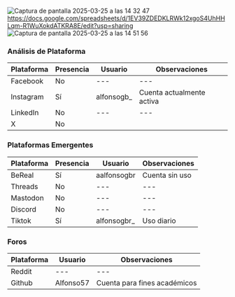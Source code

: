 ![Captura de pantalla 2025-03-25 a las 14 32 47](https://github.com/user-attachments/assets/01a5b82c-f1f6-416b-b78e-57751dd736da)
https://docs.google.com/spreadsheets/d/1EV39ZDEDKLRWk12xgoS4UhHHLqm-R1WuXokdATKRA8E/edit?usp=sharing
![Captura de pantalla 2025-03-25 a las 14 51 56](https://github.com/user-attachments/assets/d6c7e388-4d57-4343-b1f9-bc19d3ef4bc9)


### Análisis de Plataforma 

| Plataforma | Presencia | Usuario                 | Observaciones                                      |
|------------|----------|-------------------------|----------------------------------------------------|
| Facebook   | No       | ---          | ---                         |
| Instagram  | Sí       | alfonsogb_             | Cuenta actualmente activa                         |
| LinkedIn   | No       | ---          | ---                         |
| X          | No    |          |                    |

### Plataformas Emergentes 

| Plataforma | Presencia | Usuario            | Observaciones          |
|------------|----------|--------------------|------------------------|
| BeReal     | Sí       | aalfonsogbr    | Cuenta sin uso      |
| Threads    | No       | ---                | ---                    |
| Mastodon   | No       | ---                | ---                    |
| Discord    | No       | ---               | ---            |
| Tiktok     | Sí       | alfonsogbr_     |Uso diario  |

### Foros 
| Plataforma | Usuario                 | Observaciones|
|------------|----------|-------------------------|
| Reddit   |  ---    | ---     |
| Github          | Alfonso57          | Cuenta para fines académicos  |
